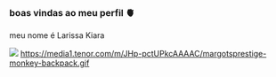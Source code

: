 ### boas vindas ao meu perfil 🫀


meu nome é Larissa Kiara










![](https://media1.tenor.com/m/JHp-pctUPkcAAAAC/margotsprestige-monkey-backpack.gif)
https://media1.tenor.com/m/JHp-pctUPkcAAAAC/margotsprestige-monkey-backpack.gif
